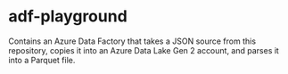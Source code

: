 # adf-playground

Contains an Azure Data Factory that takes a JSON source from this repository, copies it into an Azure Data Lake Gen 2 account, and parses it into a Parquet file.
